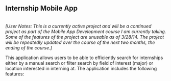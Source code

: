 <h2>Internship Mobile App</h2> <br>
<i>[User Notes: This is a currently active project and will be a continued project as part of the Mobile App Development course I am currently taking. Some of the features of the project are unusable as of 3/28/14. The project will be repeatedly updated over the course of the next two months, the ending of the course.] </i> <br>

This application allows users to be able to efficiently search for internships either by a manual search or filter search by field of interest (major) or location interested in interning at. The application includes the following features:



